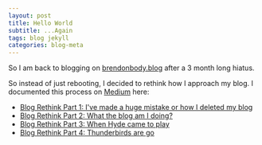 ```yaml
---
layout: post
title: Hello World
subtitle: ...Again
tags: blog jekyll
categories: blog-meta
---
```



So I am back to blogging on [brendonbody.blog](http://brendonbody.blog/ "Dormeo Ergo Sum") after a 3 month long hiatus. 

So instead of just rebooting, I decided to rethink how I approach my blog. I documented this process on [Medium](https://medium.com/) here:

- [Blog Rethink Part 1: I've made a huge mistake or how I deleted my blog](https://medium.com/@brendonbody/blog-rethink-part-1-i-ve-made-a-huge-mistake-or-how-i-deleted-my-blog-fe6d56fa6e1e "Blog Rethink Part 1")
- [Blog Rethink Part 2: What the blog am I doing?](https://medium.com/@brendonbody/blog-rethink-part-2-5086b15c6478 "Blog Rethink Part 2")
- [Blog Rethink Part 3: When Hyde came to play](https://medium.com/@brendonbody/blog-rethink-part-3-4b651f94d5f "Blog Rethink Part 3")
- [Blog Rethink Part 4: Thunderbirds are go](https://medium.com/@brendonbody/blog-rethink-part-4-c291e499fb06 "Blog Rethink Part 4")
